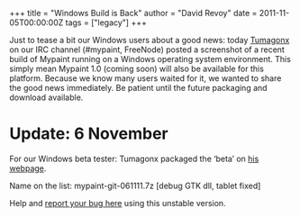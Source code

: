 +++
title = "Windows Build is Back"
author = "David Revoy"
date = 2011-11-05T00:00:00Z
tags = ["legacy"]
+++

Just to tease a bit our Windows users about a good news: today [Tumagonx](https://github.com/tumagonx)
on our IRC channel (#mypaint, FreeNode) posted a screenshot of a recent build of
Mypaint running on a Windows operating system environment. This simply mean Mypaint
1.0 (coming soon) will also be available for this platform. Because we know many
users waited for it, we wanted to share the good news immediately. Be patient until
the future packaging and download available.

# Update: 6 November
For our Windows beta tester: Tumagonx packaged the ‘beta’ on [his webpage][beta].

[beta]: https://opensourcepack.blogspot.com/2009/08/mypaint-git-build-for-win32.html

Name on the list: mypaint-git-061111.7z [debug GTK dll, tablet fixed]

Help and [report your bug here](https://github.com/mypaint/mypaint/issues) using
this unstable version.


